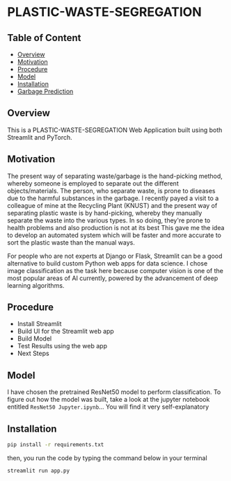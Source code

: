 # PLASTIC-WASTE-SEGREGATION

## Table of Content
  * [Overview](#overview)
  * [Motivation](#motivation)
  * [Procedure](#procedure)
  * [Model](#model)
  * [Installation](#installation)
  * [Garbage Prediction](#waste_prediction)
  

## Overview
This is a PLASTIC-WASTE-SEGREGATION Web Application built using both Streamlit and PyTorch.

## Motivation
The present way of separating waste/garbage is the hand-picking method, whereby someone is
employed to separate out the different objects/materials. 
The person, who separate waste, is prone to diseases due to the harmful substances in the garbage. 
I recently payed a visit to a colleague of mine at the Recycling Plant (KNUST) and the present way of separating plastic waste is by hand-picking, whereby they manually separate the waste into the various types.
In so doing, they're prone to health problems and also production is not at its best 
This gave me the idea to develop an automated system which will be faster and more accurate to sort the plastic waste than the manual ways. 



For people who are not experts at Django or Flask, Streamlit can be a good alternative to build custom Python web apps for data science.
I chose image classification as the task here because computer vision is one of the most popular areas of AI currently, powered by the advancement of deep learning algorithms.

## Procedure
  * Install Streamlit
  * Build UI for the Streamlit web app
  * Build Model 
  * Test Results using the web app
  * Next Steps
  
## Model
I have chosen the pretrained ResNet50 model to perform classification. 
To figure out how the model was built, take a look at the jupyter notebook entitled `ResNet50 Jupyter.ipynb`...
You will find it very self-explanatory
  
## Installation
```bash
pip install -r requirements.txt
```
then, you run the code by typing the command below in your terminal
```bash
streamlit run app.py
```


